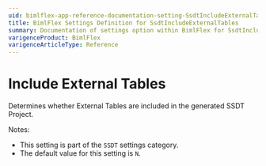 ```yaml
---
uid: bimlflex-app-reference-documentation-setting-SsdtIncludeExternalTables
title: BimlFlex Settings Definition for SsdtIncludeExternalTables
summary: Documentation of settings option within BimlFlex for SsdtIncludeExternalTables
varigenceProduct: BimlFlex
varigenceArticleType: Reference
---
```


# Include External Tables

Determines whether External Tables are included in the generated SSDT Project.

Notes:

* This setting is part of the `SSDT` settings category.
* The default value for this setting is `N`.
